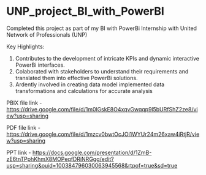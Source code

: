 # UNP_project_BI_with_PowerBI

Completed this project as part of my BI with PowerBi Internship with United Network of Professionals (UNP)

Key Highlights:
1. Contributes to the development of intricate KPIs and dynamic interactive PowerBi interfaces.
2. Colaborated with stakeholders to understand their requirements and translated them into effective PowerBi solutions. 
3. Ardently involved in creating data model implemented data transformations and calculations for accurate analysis

PBIX file link - https://drive.google.com/file/d/1m0lGskE8O4xqvGwqqp9l5bURfShZ2ze8/view?usp=sharing

PDF file link - https://drive.google.com/file/d/1mzcv0bwtOcJOi1WYUr24m26xaw4iRtjR/view?usp=sharing

PPT link - https://docs.google.com/presentation/d/1ZmB-zE6tnTPphKhmX8MOPeqfDRiNRGgg/edit?usp=sharing&ouid=100384796030063945568&rtpof=true&sd=true
